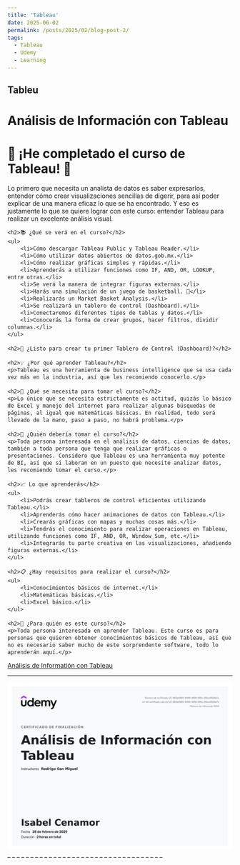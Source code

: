 ```yaml
---
title: 'Tableau'
date: 2025-06-02
permalink: /posts/2025/02/blog-post-2/
tags:
  - Tableau
  - Udemy
  - Learning
---
```

Tableu
------


Análisis de Información con Tableau
======
   <h1>🎉 ¡He completado el curso de Tableau! 🎉</h1>
    <p>Lo primero que necesita un analista de datos es saber expresarlos, entender cómo crear visualizaciones sencillas de digerir, para así poder explicar de una manera eficaz lo que se ha encontrado. Y eso es justamente lo que se quiere lograr con este curso: entender Tableau para realizar un excelente análisis visual.</p>
    
    <h2>📚 ¿Qué se verá en el curso?</h2>
    <ul>
        <li>Cómo descargar Tableau Public y Tableau Reader.</li>
        <li>Cómo utilizar datos abiertos de datos.gob.mx.</li>
        <li>Cómo realizar gráficas simples y rápidas.</li>
        <li>Aprenderás a utilizar funciones como IF, AND, OR, LOOKUP, entre otras.</li>
        <li>Se verá la manera de integrar figuras externas.</li>
        <li>Harás una simulación de un juego de basketball. 🏀</li>
        <li>Realizarás un Market Basket Analysis.</li>
        <li>Se realizará un tablero de control (Dashboard).</li>
        <li>Conectaremos diferentes tipos de tablas y datos.</li>
        <li>Conocerás la forma de crear grupos, hacer filtros, dividir columnas.</li>
    </ul>
    
    <h2>🚀 ¿Listo para crear tu primer Tablero de Control (Dashboard)?</h2>
    
    <h2>💡 ¿Por qué aprender Tableau?</h2>
    <p>Tableau es una herramienta de business intelligence que se usa cada vez más en la industria, así que les recomiendo conocerlo.</p>
    
    <h2>🔧 ¿Qué se necesita para tomar el curso?</h2>
    <p>Lo único que se necesita estrictamente es actitud, quizás lo básico de Excel y manejo del internet para realizar algunas búsquedas de páginas, al igual que matemáticas básicas. En realidad, todo será llevado de la mano, paso a paso, no habrá problema.</p>
    
    <h2>👥 ¿Quién debería tomar el curso?</h2>
    <p>Toda persona interesada en el análisis de datos, ciencias de datos, también a toda persona que tenga que realizar gráficas o presentaciones. Considero que Tableau es una herramienta muy potente de BI, así que si laboran en un puesto que necesite analizar datos, les recomiendo tomar el curso.</p>
    
    <h2>📈 Lo que aprenderás</h2>
    <ul>
        <li>Podrás crear tableros de control eficientes utilizando Tableau.</li>
        <li>Aprenderás cómo hacer animaciones de datos con Tableau.</li>
        <li>Crearás gráficas con mapas y muchas cosas más.</li>
        <li>Tendrás el conocimiento para realizar operaciones en Tableau, utilizando funciones como IF, AND, OR, Window_Sum, etc.</li>
        <li>Integrarás tu parte creativa en las visualizaciones, añadiendo figuras externas.</li>
    </ul>
    
    <h2>📋 ¿Hay requisitos para realizar el curso?</h2>
    <ul>
        <li>Conocimientos básicos de internet.</li>
        <li>Matemáticas básicas.</li>
        <li>Excel básico.</li>
    </ul>
    
    <h2>🎯 ¿Para quién es este curso?</h2>
    <p>Toda persona interesada en aprender Tableau. Este curso es para personas que quieren obtener conocimientos básicos de Tableau, así que no es necesario saber mucho de este sorprendente software, todo lo aprenderán aquí.</p>

 [Análisis de Informatión con Tableau](https://www.udemy.com/share/101C8E3@G8z0kV9QWC0EGH5UcdpxBOGAmbt0TnZgi3WG9ttfOkgHxxZC56scGF_qxRz0n28w/)
 
 _ _ _ _ _ _ _ _ _ _ _ _ _ _ _ _ _ _ _ _ _ _ _ _ _ _ _ _ _ _ _ _ _ _ 
<a class="image-popup" href="/files/Udemy/Tableau.jpg">
<img src="/files/Udemy/Tableau.jpg" alt="Tableau">
<a>
 _ _ _ _ _ _ _ _ _ _ _ _ _ _ _ _ _ _ _ _ _ _ _ _ _ _ _ _ _ _ _ _ _ _ 
